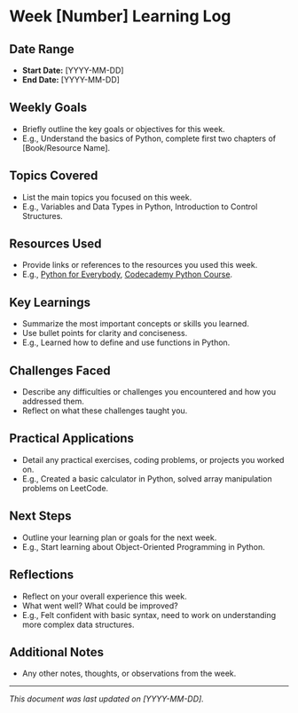 # Week [Number] Learning Log

## Date Range
- **Start Date:** [YYYY-MM-DD]
- **End Date:** [YYYY-MM-DD]

## Weekly Goals
- Briefly outline the key goals or objectives for this week.
- E.g., Understand the basics of Python, complete first two chapters of [Book/Resource Name].

## Topics Covered
- List the main topics you focused on this week.
- E.g., Variables and Data Types in Python, Introduction to Control Structures.

## Resources Used
- Provide links or references to the resources you used this week.
- E.g., [Python for Everybody](https://www.py4e.com/), [Codecademy Python Course](https://www.codecademy.com/learn/learn-python-3).

## Key Learnings
- Summarize the most important concepts or skills you learned.
- Use bullet points for clarity and conciseness.
- E.g., Learned how to define and use functions in Python.

## Challenges Faced
- Describe any difficulties or challenges you encountered and how you addressed them.
- Reflect on what these challenges taught you.

## Practical Applications
- Detail any practical exercises, coding problems, or projects you worked on.
- E.g., Created a basic calculator in Python, solved array manipulation problems on LeetCode.

## Next Steps
- Outline your learning plan or goals for the next week.
- E.g., Start learning about Object-Oriented Programming in Python.

## Reflections
- Reflect on your overall experience this week.
- What went well? What could be improved?
- E.g., Felt confident with basic syntax, need to work on understanding more complex data structures.

## Additional Notes
- Any other notes, thoughts, or observations from the week.

---

*This document was last updated on [YYYY-MM-DD].*